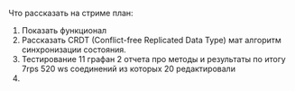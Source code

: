 Что рассказать на стриме план:
1. Показать функционал
2. Рассказать CRDT (Conflict-free Replicated Data Type) мат алгоритм синхронизации состояния. 
3. Тестирование 11 графан 2 отчета про методы и результаты по итогу 7rps 520 ws соединений из которых 20 редактировали
4. 